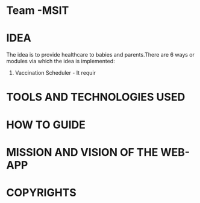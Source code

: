 # Team -MSIT
# IDEA
The idea is to provide healthcare to babies and parents.There are 6 ways or modules via which the idea is implemented:
1. Vaccination Scheduler - It requir
# TOOLS AND TECHNOLOGIES USED
# HOW TO GUIDE
# MISSION AND VISION OF THE WEB-APP
# COPYRIGHTS

